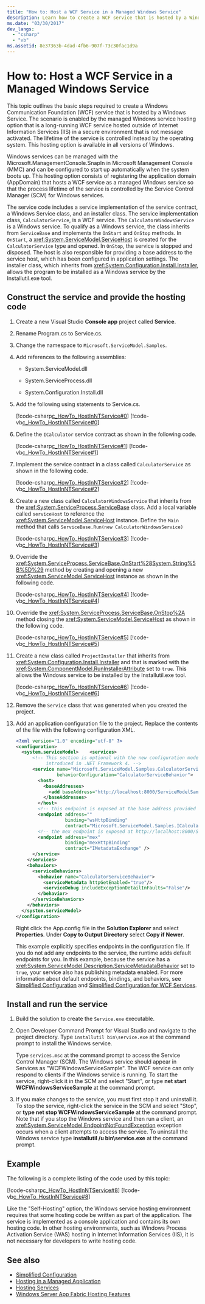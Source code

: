 ```yaml
---
title: "How to: Host a WCF Service in a Managed Windows Service"
description: Learn how to create a WCF service that is hosted by a Windows service. This hosting option is available in all versions of Windows.
ms.date: "03/30/2017"
dev_langs:
  - "csharp"
  - "vb"
ms.assetid: 8e37363b-4dad-4fb6-907f-73c30fac1d9a
---
```

# How to: Host a WCF Service in a Managed Windows Service

This topic outlines the basic steps required to create a Windows Communication Foundation (WCF) service that is hosted by a Windows Service. The scenario is enabled by the managed Windows service hosting option that is a long-running WCF service hosted outside of Internet Information Services (IIS) in a secure environment that is not message activated. The lifetime of the service is controlled instead by the operating system. This hosting option is available in all versions of Windows.

Windows services can be managed with the Microsoft.ManagementConsole.SnapIn in Microsoft Management Console (MMC) and can be configured to start up automatically when the system boots up. This hosting option consists of registering the application domain (AppDomain) that hosts a WCF service as a managed Windows service so that the process lifetime of the service is controlled by the Service Control Manager (SCM) for Windows services.

The service code includes a service implementation of the service contract, a Windows Service class, and an installer class. The service implementation class, `CalculatorService`, is a WCF service. The `CalculatorWindowsService` is a Windows service. To qualify as a Windows service, the class inherits from `ServiceBase` and implements the `OnStart` and `OnStop` methods. In `OnStart`, a <xref:System.ServiceModel.ServiceHost> is created for the `CalculatorService` type and opened. In `OnStop`, the service is stopped and disposed. The host is also responsible for providing a base address to the service host, which has been configured in application settings. The installer class, which inherits from <xref:System.Configuration.Install.Installer>, allows the program to be installed as a Windows service by the Installutil.exe tool.

## Construct the service and provide the hosting code

1. Create a new Visual Studio **Console app** project called **Service**.

2. Rename Program.cs to Service.cs.

3. Change the namespace to `Microsoft.ServiceModel.Samples`.

4. Add references to the following assemblies:

    - System.ServiceModel.dll

    - System.ServiceProcess.dll

    - System.Configuration.Install.dll

5. Add the following using statements to Service.cs.

     [!code-csharp[c_HowTo_HostInNTService#0](../../../../samples/snippets/csharp/VS_Snippets_CFX/c_howto_hostinntservice/cs/service.cs#0)]
     [!code-vb[c_HowTo_HostInNTService#0](../../../../samples/snippets/visualbasic/VS_Snippets_CFX/c_howto_hostinntservice/vb/service.vb#0)]

6. Define the `ICalculator` service contract as shown in the following code.

     [!code-csharp[c_HowTo_HostInNTService#1](../../../../samples/snippets/csharp/VS_Snippets_CFX/c_howto_hostinntservice/cs/service.cs#1)]
     [!code-vb[c_HowTo_HostInNTService#1](../../../../samples/snippets/visualbasic/VS_Snippets_CFX/c_howto_hostinntservice/vb/service.vb#1)]

7. Implement the service contract in a class called `CalculatorService` as shown in the following code.

     [!code-csharp[c_HowTo_HostInNTService#2](../../../../samples/snippets/csharp/VS_Snippets_CFX/c_howto_hostinntservice/cs/service.cs#2)]
     [!code-vb[c_HowTo_HostInNTService#2](../../../../samples/snippets/visualbasic/VS_Snippets_CFX/c_howto_hostinntservice/vb/service.vb#2)]

8. Create a new class called `CalculatorWindowsService` that inherits from the <xref:System.ServiceProcess.ServiceBase> class. Add a local variable called `serviceHost` to reference the <xref:System.ServiceModel.ServiceHost> instance. Define the `Main` method that calls `ServiceBase.Run(new CalculatorWindowsService)`

     [!code-csharp[c_HowTo_HostInNTService#3](../../../../samples/snippets/csharp/VS_Snippets_CFX/c_howto_hostinntservice/cs/service.cs#3)]
     [!code-vb[c_HowTo_HostInNTService#3](../../../../samples/snippets/visualbasic/VS_Snippets_CFX/c_howto_hostinntservice/vb/service.vb#3)]

9. Override the <xref:System.ServiceProcess.ServiceBase.OnStart%28System.String%5B%5D%29> method by creating and opening a new <xref:System.ServiceModel.ServiceHost> instance as shown in the following code.

     [!code-csharp[c_HowTo_HostInNTService#4](../../../../samples/snippets/csharp/VS_Snippets_CFX/c_howto_hostinntservice/cs/service.cs#4)]
     [!code-vb[c_HowTo_HostInNTService#4](../../../../samples/snippets/visualbasic/VS_Snippets_CFX/c_howto_hostinntservice/vb/service.vb#4)]

10. Override the <xref:System.ServiceProcess.ServiceBase.OnStop%2A> method closing the <xref:System.ServiceModel.ServiceHost> as shown in the following code.

     [!code-csharp[c_HowTo_HostInNTService#5](../../../../samples/snippets/csharp/VS_Snippets_CFX/c_howto_hostinntservice/cs/service.cs#5)]
     [!code-vb[c_HowTo_HostInNTService#5](../../../../samples/snippets/visualbasic/VS_Snippets_CFX/c_howto_hostinntservice/vb/service.vb#5)]

11. Create a new class called `ProjectInstaller` that inherits from <xref:System.Configuration.Install.Installer> and that is marked with the <xref:System.ComponentModel.RunInstallerAttribute> set to `true`. This allows the Windows service to be installed by the Installutil.exe tool.

     [!code-csharp[c_HowTo_HostInNTService#6](../../../../samples/snippets/csharp/VS_Snippets_CFX/c_howto_hostinntservice/cs/service.cs#6)]
     [!code-vb[c_HowTo_HostInNTService#6](../../../../samples/snippets/visualbasic/VS_Snippets_CFX/c_howto_hostinntservice/vb/service.vb#6)]

12. Remove the `Service` class that was generated when you created the project.

13. Add an application configuration file to the project. Replace the contents of the file with the following configuration XML.

    ```xml
    <?xml version="1.0" encoding="utf-8" ?>
    <configuration>
      <system.serviceModel>    <services>
          <!-- This section is optional with the new configuration model
               introduced in .NET Framework 4. -->
          <service name="Microsoft.ServiceModel.Samples.CalculatorService"
                   behaviorConfiguration="CalculatorServiceBehavior">
            <host>
              <baseAddresses>
                <add baseAddress="http://localhost:8000/ServiceModelSamples/service"/>
              </baseAddresses>
            </host>
            <!-- this endpoint is exposed at the base address provided by host: http://localhost:8000/ServiceModelSamples/service  -->
            <endpoint address=""
                      binding="wsHttpBinding"
                      contract="Microsoft.ServiceModel.Samples.ICalculator" />
            <!-- the mex endpoint is exposed at http://localhost:8000/ServiceModelSamples/service/mex -->
            <endpoint address="mex"
                      binding="mexHttpBinding"
                      contract="IMetadataExchange" />
          </service>
        </services>
        <behaviors>
          <serviceBehaviors>
            <behavior name="CalculatorServiceBehavior">
              <serviceMetadata httpGetEnabled="true"/>
              <serviceDebug includeExceptionDetailInFaults="False"/>
            </behavior>
          </serviceBehaviors>
        </behaviors>
      </system.serviceModel>
    </configuration>
    ```

     Right click the App.config file in the **Solution Explorer** and select **Properties**. Under **Copy to Output Directory** select **Copy if Newer**.

     This example explicitly specifies endpoints in the configuration file. If you do not add any endpoints to the service, the runtime adds default endpoints for you. In this example, because the service has a <xref:System.ServiceModel.Description.ServiceMetadataBehavior> set to `true`, your service also has publishing metadata enabled. For more information about default endpoints, bindings, and behaviors, see [Simplified Configuration](../simplified-configuration.md) and [Simplified Configuration for WCF Services](../samples/simplified-configuration-for-wcf-services.md).

## Install and run the service

1. Build the solution to create the `Service.exe` executable.

2. Open Developer Command Prompt for Visual Studio and navigate to the project directory. Type `installutil bin\service.exe` at the command prompt to install the Windows service.

     Type `services.msc` at the command prompt to access the Service Control Manager (SCM). The Windows service should appear in Services as "WCFWindowsServiceSample". The WCF service can only respond to clients if the Windows service is running. To start the service, right-click it in the SCM and select "Start", or type **net start WCFWindowsServiceSample** at the command prompt.

3. If you make changes to the service, you must first stop it and uninstall it. To stop the service, right-click the service in the SCM and select "Stop", or **type net stop WCFWindowsServiceSample** at the command prompt. Note that if you stop the Windows service and then run a client, an <xref:System.ServiceModel.EndpointNotFoundException> exception occurs when a client attempts to access the service. To uninstall the Windows service type **installutil /u bin\service.exe** at the command prompt.

## Example

The following is a complete listing of the code used by this topic:

[!code-csharp[c_HowTo_HostInNTService#8](../../../../samples/snippets/csharp/VS_Snippets_CFX/c_howto_hostinntservice/cs/service.cs#8)]
[!code-vb[c_HowTo_HostInNTService#8](../../../../samples/snippets/visualbasic/VS_Snippets_CFX/c_howto_hostinntservice/vb/service.vb#8)]

Like the "Self-Hosting" option, the Windows service hosting environment requires that some hosting code be written as part of the application. The service is implemented as a console application and contains its own hosting code. In other hosting environments, such as Windows Process Activation Service (WAS) hosting in Internet Information Services (IIS), it is not necessary for developers to write hosting code.

## See also

- [Simplified Configuration](../simplified-configuration.md)
- [Hosting in a Managed Application](hosting-in-a-managed-application.md)
- [Hosting Services](../hosting-services.md)
- [Windows Server App Fabric Hosting Features](https://docs.microsoft.com/previous-versions/appfabric/ee677189(v=azure.10))

